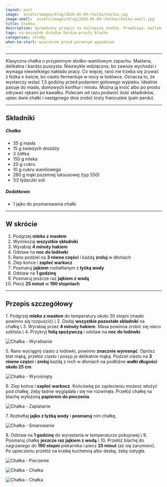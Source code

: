 ```yaml
---
layout: post
image:  assets/images/blog/2020-05-09-chalka/chalka.jpg
image-small:  assets/images/blog/2020-05-09-chalka/chalka-small.jpg
title: Chałka
description: Sprawdzony przepis na najlepszą chałkę. Prawdziwa, maślana chałka drożdżowa. Polecam na śniadanie z masłem i dżemem lub miodem.
tags: na-poczatek drozdze bardzo-prosty blacha
categories: chleby
when-to-start: wieczorem przed porannym wypiekiem
---
```


-----

Klasyczna chałka o przyjemnym słodko-waniliowym zapachu. Maślana, delikatna i bardzo puszysta. Niezwykle wdzięczna, bo zawsze wychodzi i wymaga niewielkiego nakładu pracy. Co więcej, rano nie trzeba się zrywać z łóżka o świcie, bo ciasto fermentuje w nocy w lodówce. Oznacza to, że wystarczy wstać 1,5 godziny przed podaniem gotowego wypieku. Idealnie pasuje do masła, domowych konfitur i miodu. Można ją kroić albo po prostu odrywać rękami po kawałku. Polecam od razu podwoić ilość składników, upiec dwie chałki i następnego dnia zrobić tosty francuskie (pain perdu).

-----

## Składniki

##### Chałka

* 35 g masła
* 15 g świeżych drożdży
* 3 żółtka
* 150 g mleka
* 20 g cukru
* 10 g cukru waniliowego
* 260 g mąki pszennej luksusowej (typ 550)
* 1/2 łyżeczki soli

##### Dodatkowo

* 1 jajko do posmarowania chałki

-----

## W skrócie

1. Podgrzej **mleko z masłem**
2. Wymieszaj **wszystkie składniki**
3. Wyrabiaj **4 minuty hakiem**
4. Odstaw na **noc do lodówki**
5. Rano podziel na **3 równe części** i każdą **zroluj** w dłoniach
6. Zlep końce i **zapleć warkocz**
7. Posmaruj **jajkiem** rozbełtanym z **łyżką wody**
8. Odstaw na **1 godzinę**
9. Posmaruj jeszcze raz **jajkiem z wodą**
10. Piecz **25 minut** w **190 stopniach**

-----

## Przepis szczegółowy

1\. Podgrzej **mleko z masłem** do temperatury około 30 stopni (masło powinno się rozpuścić).\\
2\. Dodaj **wszystkie pozostałe składniki** na chałkę.\\
3\. Wyrabiaj przez **4 minuty hakiem**. Masa powinna zrobić się nieco szklista.\\
4\. Przykryj **folią spożywczą** i odstaw na **noc do lodówki**.

![Chałka - Wyrabianie](/assets/images/blog/2020-05-09-chalka/chalka-wyrabianie.jpg)

5\. Rano wyciągnij ciasto z lodówki, powinno **znacznie wyrosnąć**. Oprósz blat mąką, przełóż ciasto i posyp je delikatnie mąką. Podziel ciasto na **3 równe części** i **zroluj** każdą z nich w dłoniach na podłóżne **wałki długości około 25 cm**.

![Chałka - Wyrośnięty](/assets/images/blog/2020-05-09-chalka/chalka-wyrosniety.jpg)

6\. Zlep końce i **zapleć warkocz**. Końcówkę po zaplecieniu możesz włożyć pod chałkę, żeby ładnie wyglądała i się nie rozwinęła. Przełóż chałkę na blachę wyłożoną **papierem do pieczenia**.

![Chałka - Zaplatanie](/assets/images/blog/2020-05-09-chalka/chalka-zaplatanie.jpg)

7\. Rozbełtaj **jajko z łyżką wody** i **posmaruj** nim chałkę.

![Chałka - Smarowanie](/assets/images/blog/2020-05-09-chalka/chalka-smarowanie.jpg)

8\. Odstaw na **1 godzinę** do wyrastania w temperaturze pokojowej.\\
9\. Posmaruj chałkę **jeszcze raz jajkiem z wodą**.\\
10\. Przełóż blachę do nagrzanego do **190 stopni** piekarnika i piecz **25 minut** (aż się zarumieni). Po upieczeniu przełóż na kratkę kuchenną albo deskę, żeby ostygła.

![Chałka - Pieczenie](/assets/images/blog/2020-05-09-chalka/chalka-pieczenie.jpg)

![Chałka - Chałka](/assets/images/blog/2020-05-09-chalka/chalka-koniec.jpg)

![Chałka - Chałka](/assets/images/blog/2020-05-09-chalka/chalka-koniec-drugi.jpg)

